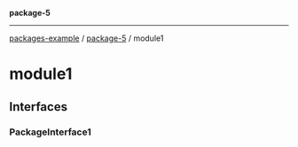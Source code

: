 **package-5**

***

[packages-example](../README.md) / [package-5](package-5.md) / module1

# module1

## Interfaces

### PackageInterface1

